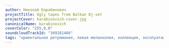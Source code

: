 ```yaml
---
author: Николай Карабинович
projectTitle: Ugly tapes from Balkan Dj-set
projectCover: karabinovich-cover.jpg
canonicalName: karabinovich
coverColor: "255,0,0"
soundcloudTrackId: "349281466"
tags: "ориентальная ретромания, левая меланхолия, коллекция, эксплуатация скрытой мотивации"
---
```

